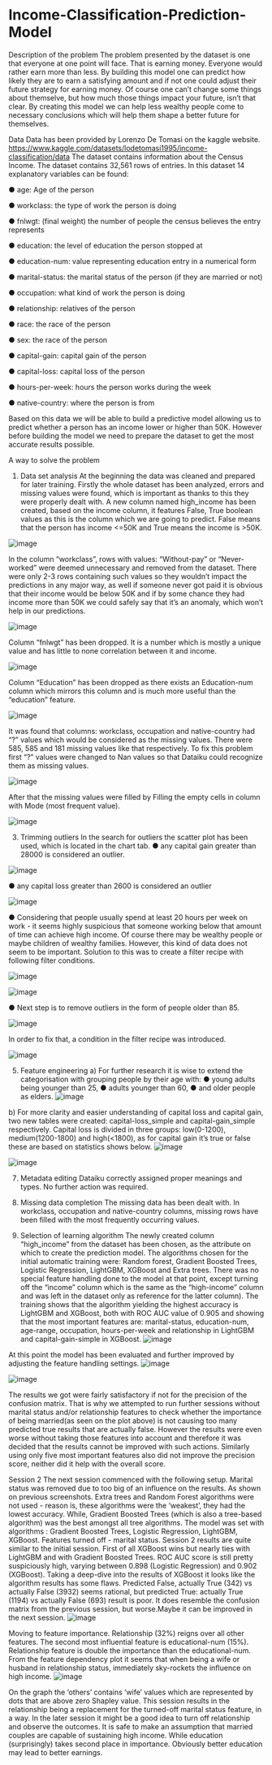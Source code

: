 # Income-Classification-Prediction-Model

Description of the problem
The problem presented by the dataset is one that everyone at one point will face. That is
earning money. Everyone would rather earn more than less. By building this model one can
predict how likely they are to earn a satisfying amount and if not one could adjust their
future strategy for earning money. Of course one can’t change some things about themselve,
but how much those things impact your future, isn’t that clear. By creating this model we can
help less wealthy people come to necessary conclusions which will help them shape a better
future for themselves.

Data
Data has been provided by Lorenzo De Tomasi on the kaggle website.
https://www.kaggle.com/datasets/lodetomasi1995/income-classification/data
The dataset contains information about the Census Income.
The dataset contains 32,561 rows of entries.
In this dataset 14 explanatory variables can be found:

● age: Age of the person

● workclass: the type of work the person is doing

● fnlwgt: (final weight) the number of people the census believes the entry represents

● education: the level of education the person stopped at

● education-num: value representing education entry in a numerical form

● marital-status: the marital status of the person (if they are married or not)

● occupation: what kind of work the person is doing

● relationship: relatives of the person

● race: the race of the person

● sex: the race of the person

● capital-gain: capital gain of the person

● capital-loss: capital loss of the person

● hours-per-week: hours the person works during the week

● native-country: where the person is from

Based on this data we will be able to build a predictive model allowing us to predict whether
a person has an income lower or higher than 50K. However before building the model we
need to prepare the dataset to get the most accurate results possible.

A way to solve the problem
1. Data set analysis
At the beginning the data was cleaned and prepared for later training.
Firstly the whole dataset has been analyzed, errors and missing values were found,
which is important as thanks to this they were properly dealt with.
A new column named high_income has been created, based on the income column, it
features False, True boolean values as this is the column which we are going to
predict. False means that the person has income <=50K and True means the income
is >50K.

![image](https://github.com/user-attachments/assets/e42c09fa-342d-4619-8a05-6f98e9c28507)

In the column “workclass”, rows with values: “Without-pay” or “Never-worked” were
deemed unnecessary and removed from the dataset. There were only 2-3 rows
containing such values so they wouldn’t impact the predictions in any major way, as
well if someone never got paid it is obvious that their income would be below 50K
and if by some chance they had income more than 50K we could safely say that it’s an
anomaly, which won’t help in our predictions.

![image](https://github.com/user-attachments/assets/36426b89-b41f-4d90-ac38-fbec49fc023d)

Column “fnlwgt” has been dropped. It is a number which is mostly a unique value
and has little to none correlation between it and income.

![image](https://github.com/user-attachments/assets/028034f3-6f86-4095-8b82-edc23e743203)

Column “Education” has been dropped as there exists an Education-num column
which mirrors this column and is much more useful than the “education” feature.

![image](https://github.com/user-attachments/assets/2b021b26-9cb7-49e3-950c-b697eb467ddf)

It was found that columns: workclass, occupation and native-country had “?” values
which would be considered as the missing values. There were 585, 585 and 181
missing values like that respectively.
To fix this problem first “?” values were changed to Nan values so that Dataiku could
recognize them as missing values.

![image](https://github.com/user-attachments/assets/1ef49084-5f1d-43dc-a933-543e64fe4736)

After that the missing values were filled by Filling the empty cells in column with
Mode (most frequent value).

![image](https://github.com/user-attachments/assets/ccec4c9d-03d9-4929-a867-928cfd9ea14f)

3. Trimming outliers
In the search for outliers the scatter plot has been used, which is located in the chart
tab.
● any capital gain greater than 28000 is considered an outlier.

![image](https://github.com/user-attachments/assets/70799a2f-3a54-4fc4-bbbf-434b272ef232)

● any capital loss greater than 2600 is considered an outlier

![image](https://github.com/user-attachments/assets/736efd57-f775-42f7-b1b8-c46ce3d496f5)

● Considering that people usually spend at least 20 hours per week on
work - it seems highly suspicious that someone working below that
amount of time can achieve high income. Of course there may be
wealthy people or maybe children of wealthy families. However, this
kind of data does not seem to be important.
Solution to this was to create a filter recipe with following filter
conditions.

![image](https://github.com/user-attachments/assets/9123f391-3d11-4f0b-8ed2-7ef7a0a95cbe)

![image](https://github.com/user-attachments/assets/f8525a39-7f3e-44bd-8f93-3d94181ebf61)

● Next step is to remove outliers in the form of people older than 85.

![image](https://github.com/user-attachments/assets/ab3e452e-5acc-48f6-8317-64e8755d4fb3)

In order to fix that, a condition in the filter recipe was introduced.

![image](https://github.com/user-attachments/assets/06792dfc-40eb-4b91-bf90-638dea42790d)


5. Feature engineering
a) For further research it is wise to extend the categorisation with
grouping people by their age with:
● young adults being younger than 25,
● adults younger than 60,
● and older people as elders.
![image](https://github.com/user-attachments/assets/9c16d1d7-2375-4a83-b0f3-b70d347028bd)

b) For more clarity and easier understanding of capital loss and capital
gain, two new tables were created: capital-loss_simple and
capital-gain_simple respectively. Capital loss is divided in three
groups: low(0-1200), medium(1200-1800) and high(<1800), as for
capital gain it’s true or false these are based on statistics shows below.
![image](https://github.com/user-attachments/assets/e6137072-46f2-4e1e-a10a-312f67f342a7)

![image](https://github.com/user-attachments/assets/e1dd157a-2342-4e21-9289-24fa6f2a6449)


7. Metadata editing
Dataiku correctly assigned proper meanings and types. No further action was
required.

8. Missing data completion
The missing data has been dealt with.
In workclass, occupation and native-country columns, missing rows have been filled
with the most frequently occurring values.

9. Selection of learning algorithm
The newly created column “high_income” from the dataset has been chosen, as the
attribute on which to create the prediction model.
The algorithms chosen for the initial automatic training were: Random forest,
Gradient Boosted Trees, Logistic Regression, LightGBM, XGBoost and Extra trees.
There was no special feature handling done to the model at that point, except turning
off the “income” column which is the same as the “high-income” column and was left
in the dataset only as reference for the latter column). The training shows that the
algorithm yielding the highest accuracy is LightGBM and XGBoost, both with ROC
AUC value of 0.905 and showing that the most important features are: marital-status,
education-num, age-range, occupation, hours-per-week and relationship in
LightGBM and capital-gain-simple in XGBoost.
![image](https://github.com/user-attachments/assets/6ea9295b-eecb-48e7-8896-9ec769e5cd26)

At this point the model has been evaluated and further improved by adjusting the
feature handling settings.
![image](https://github.com/user-attachments/assets/8c3c0d77-1614-45e4-bc14-699215ee9f15)

![image](https://github.com/user-attachments/assets/2e335d00-a9da-4403-a3e6-2292c6db7eda)

The results we got were fairly satisfactory if not for the precision of the confusion matrix.
That is why we attempted to run further sessions without marital status and/or relationship
features to check whether the importance of being married(as seen on the plot above) is not
causing too many predicted true results that are actually false. However the results were
even worse without taking those features into account and therefore it was decided that the
results cannot be improved with such actions. Similarly using only five most important
features also did not improve the precision score, neither did it help with the overall score.

Session 2
The next session commenced with the following setup.
Marital status was removed due to too big of an influence on the results. As shown on
previous screenshots.
Extra trees and Random Forest algorithms were not used - reason is, these
algorithms were the ‘weakest’, they had the lowest accuracy. While, Gradient Boosted
Trees (which is also a tree-based algorithm) was the best amongst all tree algorithms.
The model was set with algorithms : Gradient Boosted Trees, Logistic Regression,
LightGBM, XGBoost. Features turned off - marital status.
Session 2 results are quite similar to the initial session. First of all XGBoost wins but
nearly ties with LightGBM and with Gradient Boosted Trees. ROC AUC score is still
pretty suspiciously high, varying between 0.898 (Logistic Regression) and 0.902
(XGBoost).
Taking a deep-dive into the results of XGBoost it looks like the algorithm results has
some flaws. Predicted False, actually True (342) vs actually False (3932) seems
rational, but predicted True: actually True (1194) vs actually False (693) result is
poor. It does resemble the confusion matrix from the previous session, but
worse.Maybe it can be improved in the next session.
![image](https://github.com/user-attachments/assets/7a898970-acf6-4c14-8528-9ffb96fe5a14)

Moving to feature importance. Relationship (32%) reigns over all other features. The
second most influential feature is educational-num (15%). Relationship feature is
double the importance than the educational-num.
From the feature dependency plot it seems that when being a wife or husband in
relationship status, immediately sky-rockets the influence on high income.
![image](https://github.com/user-attachments/assets/a374c1bd-67dd-4807-b89a-f2bf8c304901)

On the graph the ‘others’ contains ‘wife’ values which are represented by dots that are
above zero Shapley value.
This session results in the relationship being a replacement for the turned-off marital
status feature, in a way. In the later session it might be a good idea to turn off
relationship and observe the outcomes.
It is safe to make an assumption that married couples are capable of sustaining high
income. While education (surprisingly) takes second place in importance. Obviously
better education may lead to better earnings.





























